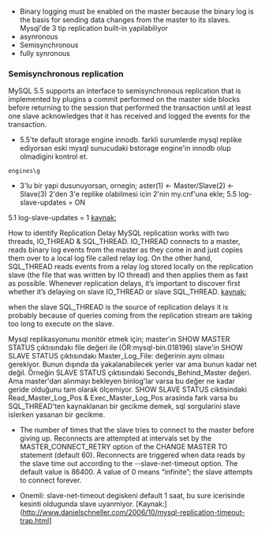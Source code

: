 * Binary logging must be enabled on the master because the binary log is the
basis for sending data changes from the master to its slaves.
Mysql'de 3 tip replication built-in yapilabiliyor
* asynronous
* Semisynchronous
* fully synronous
### Semisynchronous replication 
MySQL 5.5 supports an interface to semisynchronous replication that is
implemented by plugins a commit performed on the master side blocks before
returning to the session that performed the transaction until at least one
slave acknowledges that it has received and logged the events for the
transaction.

* 5.5'te default storage engine innodb. farkli surumlerde mysql replike
ediyorsan eski mysql sunucudaki bstorage engine'in innodb olup olmadigini kontrol et.
```
engines\g
```

* 3'lu bir yapi dusunuyorsan, ornegin; aster(1) <- Master/Slave(2) <- Slave(3)
2'den 3'e replike olabilmesi icin 2'nin my.cnf'una ekle;
5.5
log-slave-updates = ON

5.1
log-slave-updates = 1
[kaynak:](http://michaelhallsmoore.com/blog/MySQL-Chained-Replication-Do-Not-Forget-log-slave-updates)

How to identify Replication Delay
MySQL replication works with two threads, IO_THREAD & SQL_THREAD. IO_THREAD
connects to a master, reads binary log events from the master as they come in
and just copies them over to a local log file called relay log. On the other
hand, SQL_THREAD reads events from a relay log stored locally on the
replication slave (the file that was written by IO thread) and then applies
them as fast as possible. Whenever replication delays, it’s important to
discover first whether it’s delaying on slave IO_THREAD or slave SQL_THREAD.
[kaynak:](http://www.percona.com/blog/2014/05/02/how-to-identify-and-cure-mysql-replication-slave-lag)

 when the slave SQL_THREAD is the source of replication delays it is probably
 because of queries coming from the replication stream are taking too long to
 execute on the slave.

Mysql replikasyonunu monitör etmek için;
master'ın SHOW MASTER STATUS çıktısındakı file değeri ile (ÖR:mysql-bin.018196) 
slave'in SHOW SLAVE STATUS çıktısındakı Master_Log_File: değerinin aynı olması gerekiyor.
Bunun dışında da yakalanabilecek yerler var ama bunun kadar net değil. Örneğin SLAVE STATUS çıktısındaki Seconds_Behind_Master değeri. Ama master'dan alınmayı bekleyen binlog'lar varsa bu değer ne kadar geride olduğunu tam olarak ölçemiyor.
SHOW SLAVE STATUS ciktisindaki Read_Master_Log_Pos & Exec_Master_Log_Pos
arasinda fark varsa bu SQL_THREAD'ten kaynaklanan  bir gecikme demek, sql
sorgularini slave islerken yasanan bir gecikme.

* The number of times that the slave tries to connect to the master before giving
up. Reconnects are attempted at intervals set by the MASTER_CONNECT_RETRY
option of the CHANGE MASTER TO statement (default 60). Reconnects are triggered
when data reads by the slave time out according to the --slave-net-timeout
option. The default value is 86400. A value of 0 means “infinite”; the slave
attempts to connect forever.

* Onemli:
slave-net-timeout degiskeni default 1 saat, bu sure icerisinde kesinti
oldugunda slave uyanmiyor.
[Kaynak:](http://www.danielschneller.com/2006/10/mysql-replication-timeout-trap.html]



